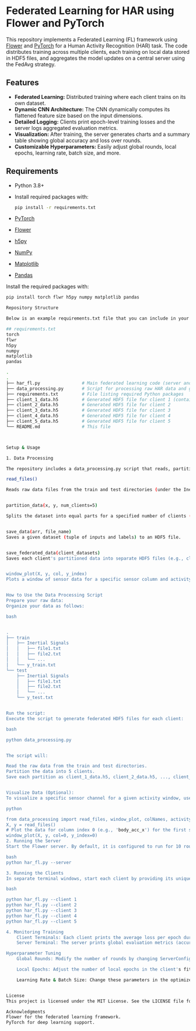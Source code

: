 # Federated Learning for HAR using Flower and PyTorch

This repository implements a Federated Learning (FL) framework using [Flower](https://flower.dev/) and [PyTorch](https://pytorch.org/) for a Human Activity Recognition (HAR) task. The code distributes training across multiple clients, each training on local data stored in HDF5 files, and aggregates the model updates on a central server using the FedAvg strategy.

## Features

- **Federated Learning:** Distributed training where each client trains on its own dataset.
- **Dynamic CNN Architecture:** The CNN dynamically computes its flattened feature size based on the input dimensions.
- **Detailed Logging:** Clients print epoch-level training losses and the server logs aggregated evaluation metrics.
- **Visualization:** After training, the server generates charts and a summary table showing global accuracy and loss over rounds.
- **Customizable Hyperparameters:** Easily adjust global rounds, local epochs, learning rate, batch size, and more.

## Requirements

- Python 3.8+
- Install required packages with:

  ```bash
  pip install -r requirements.txt

- [PyTorch](https://pytorch.org/)
- [Flower](https://flower.dev/)
- [h5py](https://www.h5py.org/)
- [NumPy](https://numpy.org/)
- [Matplotlib](https://matplotlib.org/)
- [Pandas](https://pandas.pydata.org/)

Install the required packages with:

```bash
pip install torch flwr h5py numpy matplotlib pandas

Repository Structure

Below is an example requirements.txt file that you can include in your repository. Simply create a file named requirements.txt with the following content:

## requirements.txt
torch
flwr
h5py
numpy
matplotlib
pandas

.
.
├── har_fl.py                # Main federated learning code (server and client)
├── data_processing.py       # Script for processing raw HAR data and generating client datasets
├── requirements.txt         # File listing required Python packages
├── client_1_data.h5         # Generated HDF5 file for client 1 (contains "inputs" and "labels")
├── client_2_data.h5         # Generated HDF5 file for client 2
├── client_3_data.h5         # Generated HDF5 file for client 3
├── client_4_data.h5         # Generated HDF5 file for client 4
├── client_5_data.h5         # Generated HDF5 file for client 5
└── README.md                # This file



Setup & Usage

1. Data Processing

The repository includes a data_processing.py script that reads, partitions, and saves raw HAR data into HDF5 files for each client. It contains the following functions:

read_files()

Reads raw data files from the train and test directories (under the Inertial Signals subfolder) and combines them into a single dataset. Activity labels are loaded from y_train.txt and y_test.txt, with label 6 remapped to 0.


partition_data(x, y, num_clients=5)

Splits the dataset into equal parts for a specified number of clients (default is 5).


save_data(arr, file_name)
Saves a given dataset (tuple of inputs and labels) to an HDF5 file.


save_federated_data(client_datasets)
Saves each client's partitioned data into separate HDF5 files (e.g., client_1_data.h5, client_2_data.h5, etc.).


window_plot(X, y, col, y_index)
Plots a window of sensor data for a specific sensor column and activity. Useful for data visualization and debugging.


How to Use the Data Processing Script
Prepare your raw data:
Organize your data as follows:

bash


.
├── train
│   ├── Inertial Signals
│   │   ├── file1.txt
│   │   ├── file2.txt
│   │   └── ... 
│   └── y_train.txt
└── test
    ├── Inertial Signals
    │   ├── file1.txt
    │   ├── file2.txt
    │   └── ...
    └── y_test.txt


Run the script:
Execute the script to generate federated HDF5 files for each client:

bash

python data_processing.py


The script will:

Read the raw data from the train and test directories.
Partition the data into 5 clients.
Save each partition as client_1_data.h5, client_2_data.h5, ..., client_5_data.h5.


Visualize Data (Optional):
To visualize a specific sensor channel for a given activity window, use the window_plot function in an interactive session:

python

from data_processing import read_files, window_plot, colNames, activityIDdict
X, y = read_files()
# Plot the data for column index 0 (e.g., 'body_acc_x') for the first sample
window_plot(X, y, col=0, y_index=0)
2. Running the Server
Start the Flower server. By default, it is configured to run for 10 rounds:

bash
python har_fl.py --server

3. Running the Clients
In separate terminal windows, start each client by providing its unique client ID. For example:

bash

python har_fl.py --client 1
python har_fl.py --client 2
python har_fl.py --client 3
python har_fl.py --client 4
python har_fl.py --client 5

4. Monitoring Training
    Client Terminals: Each client prints the average loss per epoch during local training.
    Server Terminal: The server prints global evaluation metrics (accuracy and loss) for each round. After training, charts and a summary table will be displayed.

Hyperparameter Tuning
    Global Rounds: Modify the number of rounds by changing ServerConfig(num_rounds=10) in the server initialization.

    Local Epochs: Adjust the number of local epochs in the client's fit() method.

    Learning Rate & Batch Size: Change these parameters in the optimizer and DataLoader configurations.


License
This project is licensed under the MIT License. See the LICENSE file for details.

Acknowledgments
Flower for the federated learning framework.
PyTorch for deep learning support.
